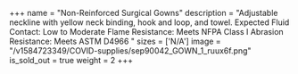 +++
name = "Non-Reinforced Surgical Gowns"
description = "Adjustable neckline with yellow neck binding, hook and loop, and towel. Expected Fluid Contact: Low to Moderate Flame Resistance: Meets NFPA Class I Abrasion Resistance: Meets ASTM D4966 "
sizes = ['N/A']
image = "/v1584723349/COVID-supplies/sep90042_GOWN_1_ruux6f.png"
is_sold_out = true
weight = 2
+++